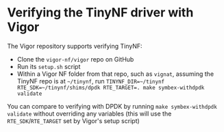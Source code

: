 # Verifying the TinyNF driver with Vigor

The Vigor repository supports verifying TinyNF:

- Clone the `vigor-nf/vigor` repo on GitHub
- Run its `setup.sh` script
- Within a Vigor NF folder from that repo, such as `vignat`, assuming the TinyNF repo is at `~/tinynf`, run `TINYNF_DIR=~/tinynf RTE_SDK=~/tinynf/shims/dpdk RTE_TARGET=. make symbex-withdpdk validate`

You can compare to verifying with DPDK by running `make symbex-withdpdk validate` without overriding any variables (this will use the `RTE_SDK`/`RTE_TARGET` set by Vigor's setup script)
